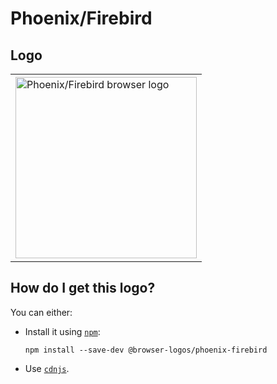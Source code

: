 # Phoenix/Firebird

## Logo

<table>
    <tr height=300>
        <td>
            <a href="https://github.com/alrra/browser-logos/tree/4b4c483f49d4aacca6a76fabe3cf02d6794310c1/src/archive/phoenix-firebird">
                <img width=290 src="https://raw.githubusercontent.com/alrra/browser-logos/4b4c483f49d4aacca6a76fabe3cf02d6794310c1/src/archive/phoenix-firebird/phoenix-firebird.svg?sanitize=true" alt="Phoenix/Firebird browser logo">
            </a>
        </td>
    </tr>
</table>

## How do I get this logo?

You can either:

* Install it using [`npm`][npm]:

  `npm install --save-dev @browser-logos/phoenix-firebird`

* Use [`cdnjs`][cdnjs].

<!-- Link labels: -->

[cdnjs]: https://cdnjs.com/libraries/browser-logos
[npm]: https://www.npmjs.com/
